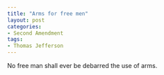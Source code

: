 ```yaml
---
title: "Arms for free men"
layout: post
categories:
- Second Amendment
tags:
- Thomas Jefferson
---
```


No free man shall ever be debarred the use of arms.
